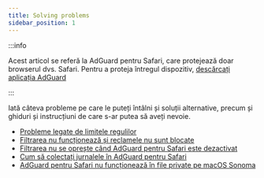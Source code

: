 ```yaml
---
title: Solving problems
sidebar_position: 1
---
```


:::info

Acest articol se referă la AdGuard pentru Safari, care protejează doar browserul dvs. Safari. Pentru a proteja întregul dispozitiv, [descărcați aplicația AdGuard](https://agrd.io/download-kb-adblock)

:::

Iată câteva probleme pe care le puteți întâlni și soluții alternative, precum și ghiduri și instrucțiuni de care s-ar putea să aveți nevoie.

- [Probleme legate de limitele regulilor](/adguard-for-safari/solving-problems/rule-limit.md)
- [Filtrarea nu funcționează și reclamele nu sunt blocate](/adguard-for-safari/solving-problems/ads-not-blocked.md)
- [Filtrarea nu se oprește când AdGuard pentru Safari este dezactivat](/adguard-for-safari/solving-problems/filters-after-disable.md)
- [Cum să colectați jurnalele în AdGuard pentru Safari](/adguard-for-safari/solving-problems/logs.md)
- [AdGuard pentru Safari nu funcționează în file private pe macOS Sonoma](/adguard-for-safari/solving-problems/private-sonoma.md)
